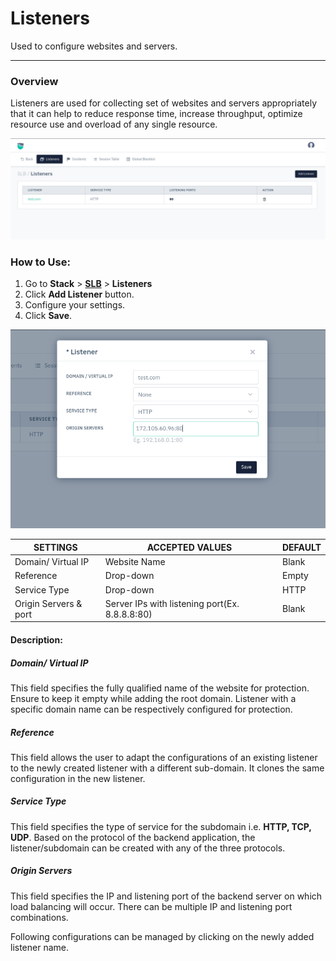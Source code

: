 # Listeners
Used to configure websites and servers.

---

### Overview

Listeners are used for collecting set of websites and servers appropriately that it can help to reduce response time, increase throughput, optimize resource use and overload of any single resource.

![Listener1](/img/adc/v8/listeners_1.png)

### How to Use:

1. Go to **Stack** > [**SLB**](/enterprise/adc) > **Listeners** 
2. Click **Add Listener** button.
3. Configure your settings.
4. Click **Save**.

![Listener2](/img/adc/v8/listeners_2.png)

| SETTINGS              | ACCEPTED VALUES                                    | DEFAULT |
|-----------------------|----------------------------------------------------|---------|
| Domain/ Virtual IP    | Website Name                                       | Blank   |
| Reference             | Drop-down                                          | Empty   |
| Service Type          | Drop-down                                          | HTTP    |
| Origin Servers & port | Server IPs with listening port(Ex. 8.8.8.8:80)     | Blank   |

#### Description:

##### **Domain/ Virtual IP**

This field specifies the fully qualified name of the website for protection. Ensure to keep it empty while adding the root domain. Listener with a specific domain name can be respectively configured for protection.

##### **Reference**

This field allows the user to adapt the configurations of an existing listener to the newly created listener with a different sub-domain. It clones the same configuration in the new listener.

##### **Service Type**

This field specifies the type of service for the subdomain i.e. **HTTP, TCP, UDP**. Based on the protocol of the backend application, the listener/subdomain can be created with any of the three protocols.

##### **Origin Servers**

This field specifies the IP and listening port of the backend server on which load balancing will occur. There can be multiple IP and listening port combinations.

Following configurations can be managed by clicking on the newly added listener name.